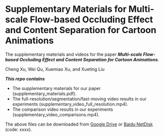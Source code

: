 # Supplementary Materials for Multi-scale Flow-based Occluding Effect and Content Separation for Cartoon Animations
The supplementary materials and videos for the paper ***Multi-scale Flow-based Occluding Effect and
Content Separation for Cartoon Animations***.

Cheng Xu, Wei Qu, Xuemiao Xu, and Xueting Liu

***This repo contains***
* The supplementary materials for our paper (supplementary_materials.pdf).
* The full-resolution/segmentation/fast-moving video results in our experiments (supplementary_video_full_resolution.mp4).
* The comparison video results in our experiments (supplementary_video_comparisons.mp4).

The above files can be downloaded from [Google Drive](www.baidu.com) or [Baidu NetDisk](www.baidu.com) (code: xxxx).
